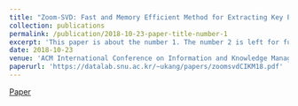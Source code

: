 ```yaml
---
title: "Zoom-SVD: Fast and Memory Efficient Method for Extracting Key Patterns in an Arbitrary Time Range."
collection: publications
permalink: /publication/2018-10-23-paper-title-number-1
excerpt: 'This paper is about the number 1. The number 2 is left for future work.'
date: 2018-10-23
venue: 'ACM International Conference on Information and Knowledge Management (CIKM)'
paperurl: 'https://datalab.snu.ac.kr/~ukang/papers/zoomsvdCIKM18.pdf'
---
```

[Paper](https://datalab.snu.ac.kr/~ukang/papers/zoomsvdCIKM18.pdf)
